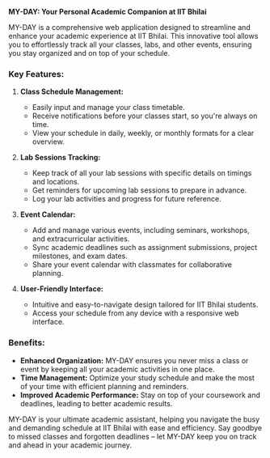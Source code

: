 **MY-DAY: Your Personal Academic Companion at IIT Bhilai**

MY-DAY is a comprehensive web application designed to streamline and enhance your academic experience at IIT Bhilai. This innovative tool allows you to effortlessly track all your classes, labs, and other events, ensuring you stay organized and on top of your schedule.

### Key Features:

1. **Class Schedule Management:**
   - Easily input and manage your class timetable.
   - Receive notifications before your classes start, so you're always on time.
   - View your schedule in daily, weekly, or monthly formats for a clear overview.

2. **Lab Sessions Tracking:**
   - Keep track of all your lab sessions with specific details on timings and locations.
   - Get reminders for upcoming lab sessions to prepare in advance.
   - Log your lab activities and progress for future reference.

3. **Event Calendar:**
   - Add and manage various events, including seminars, workshops, and extracurricular activities.
   - Sync academic deadlines such as assignment submissions, project milestones, and exam dates.
   - Share your event calendar with classmates for collaborative planning.

4. **User-Friendly Interface:**
   - Intuitive and easy-to-navigate design tailored for IIT Bhilai students.
   - Access your schedule from any device with a responsive web interface.


### Benefits:

- **Enhanced Organization:** MY-DAY ensures you never miss a class or event by keeping all your academic activities in one place.
- **Time Management:** Optimize your study schedule and make the most of your time with efficient planning and reminders.
- **Improved Academic Performance:** Stay on top of your coursework and deadlines, leading to better academic results.

MY-DAY is your ultimate academic assistant, helping you navigate the busy and demanding schedule at IIT Bhilai with ease and efficiency. Say goodbye to missed classes and forgotten deadlines – let MY-DAY keep you on track and ahead in your academic journey.
